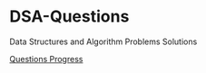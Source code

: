# DSA-Questions
Data Structures and Algorithm Problems Solutions 

<a href="https://leetcode.com/progress/" target="_blank">Questions Progress</a>
